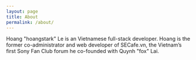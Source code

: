 ```yaml
---
layout: page
title: About
permalink: /about/
---
```


Hoang "hoangstark" Le is an Vietnamese full-stack developer. Hoang is the former co-administrator and web developer of SECafe.vn, the Vietnam’s first Sony Fan Club forum he co-founded with Quynh "fox" Lai.
